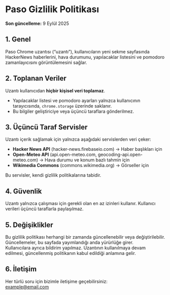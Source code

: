 # Paso Gizlilik Politikası

**Son güncelleme:** 9 Eylül 2025

## 1. Genel
Paso Chrome uzantısı (“uzantı”), kullanıcıların yeni sekme sayfasında 
HackerNews haberlerini, hava durumunu, yapılacaklar listesini ve 
pomodoro zamanlayıcısını görüntülemesini sağlar.

## 2. Toplanan Veriler
Uzantı kullanıcıdan **hiçbir kişisel veri toplamaz**.

- Yapılacaklar listesi ve pomodoro ayarları yalnızca kullanıcının tarayıcısında, `chrome.storage` üzerinde saklanır.
- Bu bilgiler geliştiriciye veya üçüncü taraflara gönderilmez.

## 3. Üçüncü Taraf Servisler
Uzantı içerik sağlamak için yalnızca aşağıdaki servislerden veri çeker:

- **Hacker News API** (hacker-news.firebaseio.com) → Haber başlıkları için  
- **Open-Meteo API** (api.open-meteo.com, geocoding-api.open-meteo.com) → Hava durumu ve konum bazlı tahmin için  
- **Wikimedia Commons** (commons.wikimedia.org) → Görseller için  

Bu servisler, kendi gizlilik politikalarına tabidir.

## 4. Güvenlik
Uzantı yalnızca çalışması için gerekli olan en az izinleri kullanır. Kullanıcı verileri üçüncü taraflarla paylaşılmaz.

## 5. Değişiklikler
Bu gizlilik politikası herhangi bir zamanda güncellenebilir veya değiştirilebilir.  
Güncellemeler, bu sayfada yayımlandığı anda yürürlüğe girer.  
Kullanıcılara ayrıca bildirim yapılmaz. Uzantının kullanılmaya devam edilmesi, 
güncellenmiş politikanın kabul edildiği anlamına gelir.

## 6. İletişim
Her türlü soru için bizimle iletişime geçebilirsiniz:  
[example@email.com](mailto:example@email.com)
